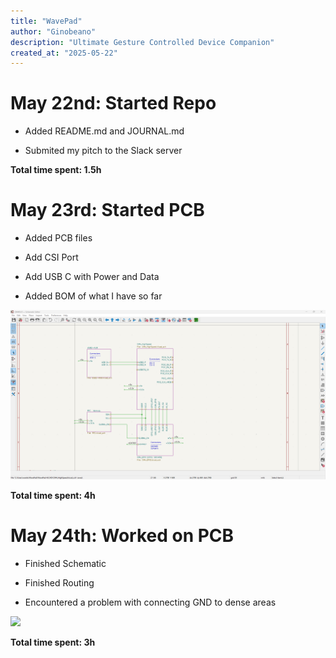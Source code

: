 ```yaml
---
title: "WavePad"
author: "Ginobeano"
description: "Ultimate Gesture Controlled Device Companion"
created_at: "2025-05-22"
---
```


# May 22nd: Started Repo

- Added README.md and JOURNAL.md

- Submited my pitch to the Slack server



**Total time spent: 1.5h**

# May 23rd: Started PCB

- Added PCB files

- Add CSI Port

- Add USB C with Power and Data

- Added BOM of what I have so far

![Screenshot 2025-05-22 221017.png](https://github.com/Choccy-vr/WavePad/blob/main/Jounal%20Img/Screenshot%202025-05-23%20160045.png)

**Total time spent: 4h**

# May 24th: Worked on PCB

- Finished Schematic

- Finished Routing

- Encountered a problem with connecting GND to dense areas

![](C:\Users\wante\AppData\Roaming\marktext\images\2025-05-24-19-48-04-image.png)

**Total time spent: 3h**
